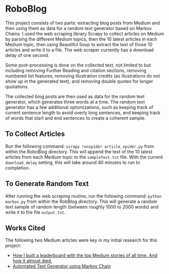 # RoboBlog

This project consists of two parts: extracting blog posts from Medium and then using them as data for a random text generator based on Markov Chains. I used the web scraping library Scrapy to collect articles on Medium by parsing the different Medium topics, then the 10 latest articles in each Medium topic, then using Beautiful Soup to extract the text of those 10 articles and write it to a file. The web scraper currently has a download delay of one second.

Some post-processing is done on the collected text, not limited to but including removing Further Reading and citation sections, removing numbered list features, removing illustration credits (as illustrations do not show up in the generated text), and removing double quotes for longer quotations.

The collected blog posts are then used as data for the random text generator, which generates three words at a time. The random text generator has a few additional optomizations, such as keeping track of current sentence length to avoid overly long sentences, and keeping track of words that start and end sentences to create a coherent sample.

## To Collect Articles

Run the following command: `scrapy runspider article_spider.py` from within the RoboBlog directory. This will append the text of the 10 latest articles from each Medium topic to the `sampleText.txt` file. With the current `download_delay` setting, this will take around 40 minutes to run to completion.

## To Generate Random Text

After running the web scraping routine, run the following command: `python markov.py` from within the RobBlog directory. This will generate a random text sample of random length (between roughly 1000 to 2000 words) and write it to the file `output.txt`.

## Works Cited

The following two Medium articles were key in my initial research for this project: 
- [How I built a leaderboard with the top Medium stories of all time. And how it almost died.](https://medium.freecodecamp.org/how-i-built-top-medium-stories-e07a32cf5255)
- [Automated Text Generator using Markov Chain](https://hackernoon.com/automated-text-generator-using-markov-chain-de999a41e047)